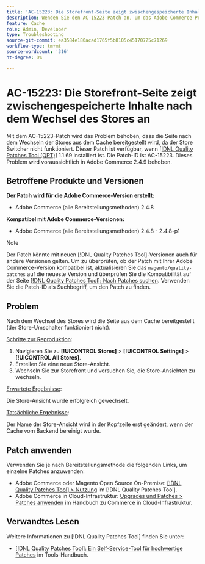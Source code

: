 ```yaml
---
title: 'AC-15223: Die Storefront-Seite zeigt zwischengespeicherte Inhalte nach dem Wechsel des Stores an'
description: Wenden Sie den AC-15223-Patch an, um das Adobe Commerce-Problem zu beheben, bei dem nach dem Wechsel des Speichers die Seite aus dem Cache bereitgestellt wird und der Speicher nicht wie erwartet gewechselt wird.
feature: Cache
role: Admin, Developer
type: Troubleshooting
source-git-commit: ea3584e180acad1765f5b8105c45170725c71269
workflow-type: tm+mt
source-wordcount: '316'
ht-degree: 0%

---
```



# AC-15223: Die Storefront-Seite zeigt zwischengespeicherte Inhalte nach dem Wechsel des Stores an

Mit dem AC-15223-Patch wird das Problem behoben, dass die Seite nach dem Wechseln der Stores aus dem Cache bereitgestellt wird, da der Store Switcher nicht funktioniert. Dieser Patch ist verfügbar, wenn [[!DNL Quality Patches Tool (QPT)]](/help/tools/quality-patches-tool/quality-patches-tool-to-self-serve-quality-patches.md) 1.1.69 installiert ist. Die Patch-ID ist AC-15223. Dieses Problem wird voraussichtlich in Adobe Commerce 2.4.9 behoben.

## Betroffene Produkte und Versionen

**Der Patch wird für die Adobe Commerce-Version erstellt:**

* Adobe Commerce (alle Bereitstellungsmethoden) 2.4.8

**Kompatibel mit Adobe Commerce-Versionen:**

* Adobe Commerce (alle Bereitstellungsmethoden) 2.4.8 - 2.4.8-p1

>[!NOTE]
>
>Der Patch könnte mit neuen [!DNL Quality Patches Tool]-Versionen auch für andere Versionen gelten. Um zu überprüfen, ob der Patch mit Ihrer Adobe Commerce-Version kompatibel ist, aktualisieren Sie das `magento/quality-patches` auf die neueste Version und überprüfen Sie die Kompatibilität auf der Seite [[!DNL Quality Patches Tool]: Nach Patches suchen](https://experienceleague.adobe.com/tools/commerce-quality-patches/index.html?lang=de). Verwenden Sie die Patch-ID als Suchbegriff, um den Patch zu finden.

## Problem

Nach dem Wechsel des Stores wird die Seite aus dem Cache bereitgestellt (der Store-Umschalter funktioniert nicht).

<u>Schritte zur Reproduktion</u>:

1. Navigieren Sie zu **[!UICONTROL Stores]** > **[!UICONTROL Settings]** > **[!UICONTROL All Stores]**.
2. Erstellen Sie eine neue Store-Ansicht.
3. Wechseln Sie zur Storefront und versuchen Sie, die Store-Ansichten zu wechseln.

<u>Erwartete Ergebnisse</u>:

Die Store-Ansicht wurde erfolgreich gewechselt.

<u>Tatsächliche Ergebnisse</u>:

Der Name der Store-Ansicht wird in der Kopfzeile erst geändert, wenn der Cache vom Backend bereinigt wurde.

## Patch anwenden

Verwenden Sie je nach Bereitstellungsmethode die folgenden Links, um einzelne Patches anzuwenden:

* Adobe Commerce oder Magento Open Source On-Premise: [[!DNL Quality Patches Tool] > Nutzung](/help/tools/quality-patches-tool/usage.md) im [!DNL Quality Patches Tool].
* Adobe Commerce in Cloud-Infrastruktur: [Upgrades und Patches > Patches anwenden](https://experienceleague.adobe.com/docs/commerce-cloud-service/user-guide/develop/upgrade/apply-patches.html?lang=de) im Handbuch zu Commerce in Cloud-Infrastruktur.

## Verwandtes Lesen

Weitere Informationen zu [!DNL Quality Patches Tool] finden Sie unter:

* [[!DNL Quality Patches Tool]: Ein Self-Service-Tool für hochwertige Patches](/help/tools/quality-patches-tool/quality-patches-tool-to-self-serve-quality-patches.md) im Tools-Handbuch.
